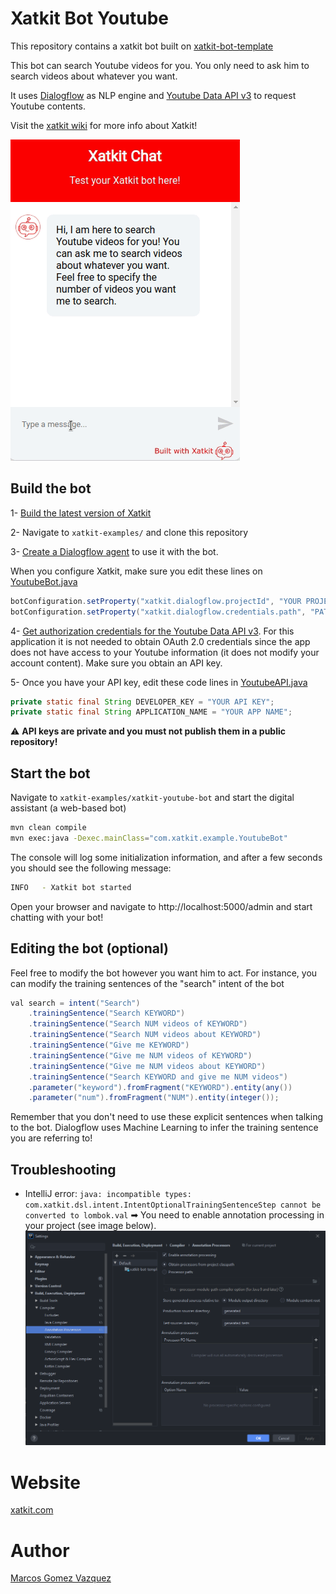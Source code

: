 # Xatkit Bot Youtube
This repository contains a xatkit bot built on [xatkit-bot-template](https://github.com/xatkit-bot-platform/xatkit-bot-template/)

This bot can search Youtube videos for you. You only need to ask him to search videos about whatever you want.

It uses [Dialogflow](https://dialogflow.cloud.google.com) as NLP engine and [Youtube Data API v3](https://developers.google.com/youtube/v3) to request Youtube contents.

Visit the [xatkit wiki](https://github.com/xatkit-bot-platform/xatkit/wiki) for more info about Xatkit!

![Youtube Bot preview](docs/img/preview.gif)

## Build the bot
1- [Build the latest version of Xatkit](https://github.com/xatkit-bot-platform/xatkit/wiki/Build-Xatkit)

2- Navigate to `xatkit-examples/` and clone this repository

3- [Create a Dialogflow agent](https://github.com/xatkit-bot-platform/xatkit/wiki/Integrating-DialogFlow) to use it with the bot.

When you configure Xatkit, make sure you edit these lines on [YoutubeBot.java](/src/main/java/com/xatkit/example/YoutubeBot.java)
```java
botConfiguration.setProperty("xatkit.dialogflow.projectId", "YOUR PROJECT ID");
botConfiguration.setProperty("xatkit.dialogflow.credentials.path", "PATH TO YOUR DIALOGFLOW CREDENTIALS");
```

4- [Get authorization credentials for the Youtube Data API v3](https://developers.google.com/youtube/registering_an_application). For this application it is not needed to obtain OAuth 2.0 credentials since the app does not have access to your Youtube information (it does not modify your account content). Make sure you obtain an API key.

5- Once you have your API key, edit these code lines in [YoutubeAPI.java](/src/main/java/com/xatkit/example/YoutubeAPI.java)
```java
private static final String DEVELOPER_KEY = "YOUR API KEY";
private static final String APPLICATION_NAME = "YOUR APP NAME";
```
:warning: **API keys are private and you must not publish them in a public repository!**

## Start the bot

Navigate to `xatkit-examples/xatkit-youtube-bot` and start the digital assistant (a web-based bot)

```bash
mvn clean compile
mvn exec:java -Dexec.mainClass="com.xatkit.example.YoutubeBot"
```

The console will log some initialization information, and after a few seconds you should see the following message:

```bash
INFO   - Xatkit bot started
```

Open your browser and navigate to http://localhost:5000/admin and start chatting with your bot!

## Editing the bot (optional)

Feel free to modify the bot however you want him to act. For instance, you can modify the training sentences of the "search" intent of the bot

```java
val search = intent("Search")
    .trainingSentence("Search KEYWORD")
    .trainingSentence("Search NUM videos of KEYWORD")
    .trainingSentence("Search NUM videos about KEYWORD")
    .trainingSentence("Give me KEYWORD")
    .trainingSentence("Give me NUM videos of KEYWORD")
    .trainingSentence("Give me NUM videos about KEYWORD")
    .trainingSentence("Search KEYWORD and give me NUM videos")
    .parameter("keyword").fromFragment("KEYWORD").entity(any())
    .parameter("num").fromFragment("NUM").entity(integer());
```
Remember that you don't need to use these explicit sentences when talking to the bot. Dialogflow uses Machine Learning to infer the training sentence you are referring to!

## Troubleshooting

- IntelliJ error: `java: incompatible types: com.xatkit.dsl.intent.IntentOptionalTrainingSentenceStep cannot be converted to lombok.val` ➡ You need to enable annotation processing in your project (see image below).
![Enable annotation processing in IntelliJ](docs/img/enable_annotation_processing_intellij.png)


# Website

[xatkit.com](https://xatkit.com/)

# Author

[Marcos Gomez Vazquez](https://github.com/mgv99)
